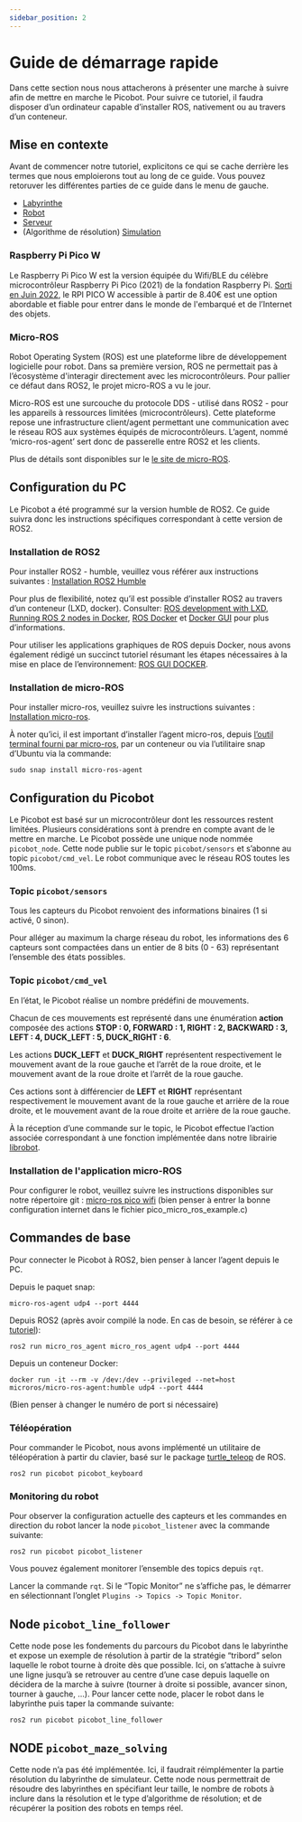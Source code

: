 ```yaml
---
sidebar_position: 2
---
```

# Guide de démarrage rapide

Dans cette section nous nous attacherons à présenter une marche à suivre afin de mettre en marche le Picobot. Pour suivre ce tutoriel, il faudra disposer d’un ordinateur capable d’installer ROS, nativement ou au travers d’un conteneur.

## Mise en contexte

Avant de commencer notre tutoriel, explicitons ce qui se cache derrière les termes que nous emploierons tout au long de ce guide.
Vous pouvez retoruver les différentes parties de ce guide dans le menu de gauche.
- [Labyrinthe](/labyrinthe/creation%20du%20labyrinthe.mdx)
- [Robot](/robot/Developpement.md)
- [Serveur](/serveur/installation.mdx)
- (Algorithme de résolution) [Simulation](/simulateur/developpement.mdx)

### Raspberry Pi Pico W

Le Raspberry Pi Pico W est la version équipée du Wifi/BLE du célèbre microcontrôleur Raspberry Pi Pico (2021) de la fondation Raspberry Pi. [Sorti en Juin 2022](https://raspberry-pi.fr/raspberry-pi-pico-wifi/), le RPI PICO W accessible à partir de 8.40€ est une option abordable et fiable pour entrer dans le monde de l'embarqué et de l’Internet des objets.

### Micro-ROS

Robot Operating System (ROS) est une plateforme libre de développement logicielle pour robot. Dans sa première version, ROS ne permettait pas à l’écosystème d'interagir directement avec les microcontrôleurs. Pour pallier ce défaut dans ROS2, le projet micro-ROS a vu le jour.

Micro-ROS est une surcouche du protocole DDS - utilisé dans ROS2 - pour les appareils à ressources limitées (microcontrôleurs). Cette plateforme repose une infrastructure client/agent permettant une communication avec le réseau ROS aux systèmes équipés de microcontrôleurs. L’agent, nommé ‘micro-ros-agent’ sert donc de passerelle entre ROS2 et les clients.

Plus de détails sont disponibles sur le [le site de micro-ROS](https://micro.ros.org/).

## Configuration du PC

Le Picobot a été programmé sur la version humble de ROS2. Ce guide suivra donc les instructions spécifiques correspondant à cette version de ROS2.

### Installation de ROS2

Pour installer ROS2 - humble, veuillez vous référer aux instructions suivantes : [Installation ROS2 Humble](https://docs.ros.org/en/humble/Installation.html)

Pour plus de flexibilité, notez qu’il est possible d’installer ROS2 au travers d’un conteneur (LXD, docker). Consulter: [ROS development with LXD](https://ubuntu.com/blog/ros-development-with-lxd), [Running ROS 2 nodes in Docker](https://docs.ros.org/en/humble/How-To-Guides/Run-2-nodes-in-single-or-separate-docker-containers.html), [ROS Docker](http://wiki.ros.org/docker/Tutorials/Docker) et [Docker GUI](http://wiki.ros.org/docker/Tutorials/GUI) pour plus d’informations.

Pour utiliser les applications graphiques de ROS depuis Docker, nous avons également rédigé un succinct tutoriel résumant les étapes nécessaires à la mise en place de l’environnement: [ROS GUI DOCKER](https://github.com/PICO-MAZING/ros_gui_docker).

### Installation de micro-ROS

Pour installer micro-ros, veuillez suivre les instructions suivantes : [Installation micro-ros](https://micro.ros.org/docs/tutorials/core/first_application_linux/).

À noter qu’ici, il est important d’installer l’agent micro-ros, depuis [l’outil terminal fourni par micro-ros](https://micro.ros.org/docs/tutorials/core/first_application_linux/), par un conteneur ou via l’utilitaire snap d’Ubuntu via la commande:

`sudo snap install micro-ros-agent`

## Configuration du Picobot

Le Picobot est basé sur un microcontrôleur dont les ressources restent limitées. Plusieurs considérations sont à prendre en compte avant de le mettre en marche. Le Picobot possède une unique node nommée `picobot_node`. Cette node publie sur le topic `picobot/sensors` et s’abonne au topic `picobot/cmd_vel`. Le robot communique avec le réseau ROS toutes les 100ms.

### Topic `picobot/sensors`

Tous les capteurs du Picobot renvoient des informations binaires (1 si activé, 0 sinon).

Pour alléger au maximum la charge réseau du robot, les informations des 6 capteurs sont compactées dans un entier de 8 bits (0 - 63) représentant l’ensemble des états possibles.

### Topic `picobot/cmd_vel`

En l’état, le Picobot réalise un nombre prédéfini de mouvements.

Chacun de ces mouvements est représenté dans une énumération **action** composée des actions **STOP : 0, FORWARD : 1, RIGHT : 2, BACKWARD : 3, LEFT : 4, DUCK_LEFT : 5, DUCK_RIGHT : 6**.

Les actions **DUCK_LEFT** et **DUCK_RIGHT** représentent respectivement le mouvement avant de la roue gauche et l’arrêt de la roue droite, et le mouvement avant de la roue droite et l’arrêt de la roue gauche.

Ces actions sont à différencier de **LEFT** et **RIGHT** représentant respectivement le mouvement avant de la roue gauche et arrière de la roue droite, et le mouvement avant de la roue droite et arrière de la roue gauche.

À la réception d’une commande sur le topic, le Picobot effectue l’action associée correspondant à une fonction implémentée dans notre librairie [librobot](https://github.com/allantarcy/uros_pico_w/tree/master/librobot).

### Installation de l'application micro-ROS

Pour configurer le robot, veuillez suivre les instructions disponibles sur notre répertoire git : [micro-ros pico wifi](https://github.com/allantarcy/uros_pico_w) (bien penser à entrer la bonne configuration internet dans le fichier pico_micro_ros_example.c)

## Commandes de base

Pour connecter le Picobot à ROS2, bien penser à lancer l’agent depuis le PC.

Depuis le paquet snap:

`micro-ros-agent udp4 --port 4444`

Depuis ROS2 (après avoir compilé la node. En cas de besoin, se référer à ce [tutoriel](https://micro.ros.org/docs/tutorials/core/first_application_linux/)):

`ros2 run micro_ros_agent micro_ros_agent udp4 --port 4444`

Depuis un conteneur Docker:

`docker run -it --rm -v /dev:/dev --privileged --net=host microros/micro-ros-agent:humble udp4 --port 4444`

(Bien penser à changer le numéro de port si nécessaire)

### Téléopération

Pour commander le Picobot, nous avons implémenté un utilitaire de téléopération à partir du clavier, basé sur le package [turtle_teleop](http://wiki.ros.org/turtle_teleop) de ROS.

`ros2 run picobot picobot_keyboard`

### Monitoring du robot

Pour observer la configuration actuelle des capteurs et les commandes en direction du robot lancer la node `picobot_listener` avec la commande suivante:

`ros2 run picobot picobot_listener`

Vous pouvez également monitorer l’ensemble des topics depuis `rqt`.

Lancer la commande `rqt`. Si le “Topic Monitor” ne s’affiche pas, le démarrer en sélectionnant l’onglet `Plugins -> Topics -> Topic Monitor`.

## Node `picobot_line_follower`

Cette node pose les fondements du parcours du Picobot dans le labyrinthe et expose un exemple de résolution à partir de la stratégie “tribord” selon laquelle le robot tourne à droite dès que possible. Ici, on s’attache à suivre une ligne jusqu’à se retrouver au centre d’une case depuis laquelle on décidera de la marche à suivre (tourner à droite si possible, avancer sinon, tourner à gauche, ...). Pour lancer cette node, placer le robot dans le labyrinthe puis taper la commande suivante:

`ros2 run picobot picobot_line_follower`

## NODE `picobot_maze_solving`

Cette node n’a pas été implémentée. Ici, il faudrait réimplémenter la partie résolution du labyrinthe de simulateur. Cette node nous permettrait de résoudre des labyrinthes en spécifiant leur taille, le nombre de robots à inclure dans la résolution et le type d’algorithme  de résolution; et de récupérer la position des robots en temps réel.
